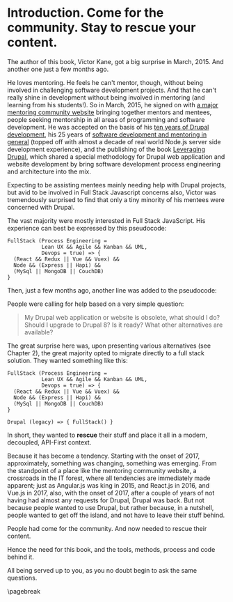 # Introduction. Come for the community. Stay to rescue your content.

The author of this book, Victor Kane, got a big surprise in March, 2015. And another one just a few months ago.

He loves mentoring. He feels he can't mentor, though, without being involved in challenging software development projects. And that he can't really shine in development without being involved in mentoring (and learning from his students!). So in March, 2015, he signed on with [a major mentoring community website](https://www.codementor.io/victorkane) bringing together mentors and mentees, people seeking mentorship in all areas of programming and software development. He was accepted on the basis of his [ten years of Drupal development](https://www.drupal.org/u/victorkane), his 25 years of [software development and mentoring in general](http://awebfactory.com/) (topped off with almost a decade of real world Node.js server side development experience), and the publishing of the book [Leveraging Drupal](http://awebfactory.com/node/348), which shared a special methodology for Drupal web application and website development by bring software development process engineering and architecture into the mix. 

Expecting to be assisting mentees mainly needing help with Drupal projects, but avid to be involved in Full Stack Javascript concerns also, Victor was tremendously surprised to find that only a tiny minority of his mentees were concerned with Drupal.

The vast majority were mostly interested in Full Stack JavaScript. His experience can best be expressed by this pseudocode:

```
FullStack (Process Engineering = 
           Lean UX && Agile && Kanban && UML, 
           Devops = true) => { 
  (React && Redux || Vue && Vuex) && 
  Node && (Express || Hapi) && 
  (MySql || MongoDB || CouchDB) 
} 
```

Then, just a few months ago, another line was added to the pseudocode: 

People were calling for help based on a very simple question: 

> My Drupal web application or website is obsolete, what should I do? Should I upgrade to Drupal 8? Is it ready? What other alternatives are available?

The great surprise here was, upon presenting various alternatives (see Chapter 2), the great majority opted to migrate directly to a full stack solution. They wanted something like this:

```
FullStack (Process Engineering = 
           Lean UX && Agile && Kanban && UML, 
           Devops = true) => { 
  (React && Redux || Vue && Vuex) && 
  Node && (Express || Hapi) && 
  (MySql || MongoDB || CouchDB) 
} 

Drupal (legacy) => { FullStack() }
```

In short, they wanted to **rescue** their stuff and place it all in a modern, decoupled, API-First context.

Because it has become a tendency. Starting with the onset of 2017, approximately, something was changing, something was emerging. From the standpoint of a place like the mentoring community website, a crossroads in the IT forest, where all tendencies are immediately made apparent; just as Angular.js was king in 2015, and React.js in 2016, and Vue.js in 2017, also, with the onset of 2017, after a couple of years of not having had almost any requests for Drupal, Drupal was back. But not because people wanted to use Drupal, but rather because, in a nutshell, people wanted to get off the island, and not have to leave their stuff behind. 

People had come for the community. And now needed to rescue their content.

Hence the need for this book, and the tools, methods, process and code behind it.

All being served up to you, as you no doubt begin to ask the same questions.

\pagebreak

